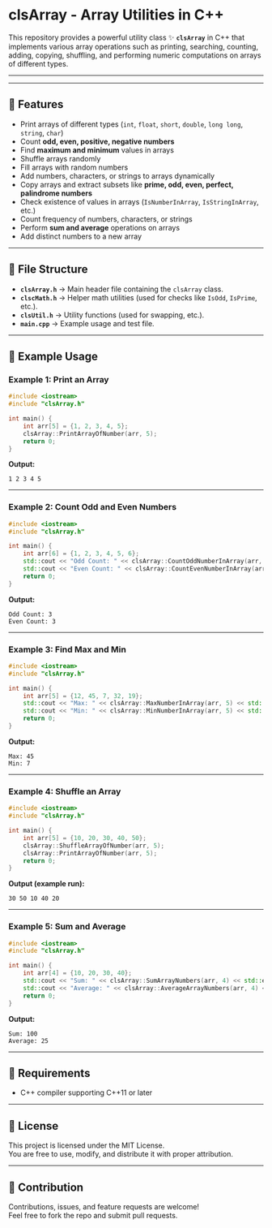 # clsArray - Array Utilities in C++

This repository provides a powerful utility class ✨  **`clsArray`** in C++ that implements various array operations such as printing, searching, counting, adding, copying, shuffling, and performing numeric computations on arrays of different types.

---

---

## 📌 Features

- Print arrays of different types (`int`, `float`, `short`, `double`, `long long`, `string`, `char`)
- Count **odd, even, positive, negative numbers**
- Find **maximum and minimum** values in arrays
- Shuffle arrays randomly
- Fill arrays with random numbers
- Add numbers, characters, or strings to arrays dynamically
- Copy arrays and extract subsets like **prime, odd, even, perfect, palindrome numbers**
- Check existence of values in arrays (`IsNumberInArray`, `IsStringInArray`, etc.)
- Count frequency of numbers, characters, or strings
- Perform **sum and average** operations on arrays
- Add distinct numbers to a new array

---

## 📂 File Structure

- **`clsArray.h`** → Main header file containing the `clsArray` class.
- **`clscMath.h`** → Helper math utilities (used for checks like `IsOdd`, `IsPrime`, etc.).
- **`clsUtil.h`** → Utility functions (used for swapping, etc.).
- **`main.cpp`** → Example usage and test file.

---

## 🚀 Example Usage

### Example 1: Print an Array

```cpp
#include <iostream>
#include "clsArray.h"

int main() {
    int arr[5] = {1, 2, 3, 4, 5};
    clsArray::PrintArrayOfNumber(arr, 5);
    return 0;
}
```

**Output:**
```
1 2 3 4 5
```

---

### Example 2: Count Odd and Even Numbers

```cpp
#include <iostream>
#include "clsArray.h"

int main() {
    int arr[6] = {1, 2, 3, 4, 5, 6};
    std::cout << "Odd Count: " << clsArray::CountOddNumberInArray(arr, 6) << std::endl;
    std::cout << "Even Count: " << clsArray::CountEvenNumberInArray(arr, 6) << std::endl;
    return 0;
}
```

**Output:**
```
Odd Count: 3
Even Count: 3
```

---

### Example 3: Find Max and Min

```cpp
#include <iostream>
#include "clsArray.h"

int main() {
    int arr[5] = {12, 45, 7, 32, 19};
    std::cout << "Max: " << clsArray::MaxNumberInArray(arr, 5) << std::endl;
    std::cout << "Min: " << clsArray::MinNumberInArray(arr, 5) << std::endl;
    return 0;
}
```

**Output:**
```
Max: 45
Min: 7
```

---

### Example 4: Shuffle an Array

```cpp
#include <iostream>
#include "clsArray.h"

int main() {
    int arr[5] = {10, 20, 30, 40, 50};
    clsArray::ShuffleArrayOfNumber(arr, 5);
    clsArray::PrintArrayOfNumber(arr, 5);
    return 0;
}
```

**Output (example run):**
```
30 50 10 40 20
```

---

### Example 5: Sum and Average

```cpp
#include <iostream>
#include "clsArray.h"

int main() {
    int arr[4] = {10, 20, 30, 40};
    std::cout << "Sum: " << clsArray::SumArrayNumbers(arr, 4) << std::endl;
    std::cout << "Average: " << clsArray::AverageArrayNumbers(arr, 4) << std::endl;
    return 0;
}
```

**Output:**
```
Sum: 100
Average: 25
```

---

## 🔧 Requirements

- C++ compiler supporting C++11 or later

---

## 📜 License

This project is licensed under the MIT License.  
You are free to use, modify, and distribute it with proper attribution.

---

## 🤝 Contribution

Contributions, issues, and feature requests are welcome!  
Feel free to fork the repo and submit pull requests.

